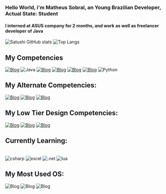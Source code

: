 ### __Hello World, i'm Matheus Sobral, an Young Brazilian Developer, Actual State: Student__
#### **I interned at ASUS company for 2 months, and work as well as freelancer developer of Java**

![Satushi GitHub stats](https://github-readme-stats.vercel.app/api?username=MatheusSobralCSharp&show_icons=true&theme=radical)
![Top Langs](https://github-readme-stats.vercel.app/api/top-langs/?username=MatheusSobralCSharp&langs_count=8&theme=radical)

## __My Competencies__

[![Blog](https://img.shields.io/badge/JavaScript-F7DF1E?style=for-the-badge&logo=javascript&logoColor=black
)]()
![Java](https://img.shields.io/badge/java-%23ED8B00.svg?style=for-the-badge&logo=openjdk&logoColor=white)
[![Blog](https://img.shields.io/badge/HTML5-E34F26?style=for-the-badge&logo=html5&logoColor=white
)]()
[![Blog](https://img.shields.io/badge/CSS3-1572B6?style=for-the-badge&logo=css3&logoColor=white
)]()
[![Blog](https://img.shields.io/badge/C-00599C?style=for-the-badge&logo=c&logoColor=white
)]()
[![Blog](https://img.shields.io/badge/C%23-239120?style=for-the-badge&logo=c-sharp&logoColor=white
)]()
![Python](https://img.shields.io/badge/python-3670A0?style=for-the-badge&logo=python&logoColor=ffdd54)

## **My Alternate Competencies:**
[![Blog](https://img.shields.io/badge/Microsoft_Word-2B579A?style=for-the-badge&logo=microsoft-word&logoColor=white
)]()
[![Blog](https://img.shields.io/badge/Trello-0052CC?style=for-the-badge&logo=trello&logoColor=white
)]()
[![Blog](https://img.shields.io/badge/Notion-000000?style=for-the-badge&logo=notion&logoColor=white
)]()

## **My Low Tier Design Competencies:**

[![Blog](https://aleen42.github.io/badges/src/photoshop.svg
)]()
[![Blog](https://aleen42.github.io/badges/src/after_effects.svg
)]()
[![Blog](https://aleen42.github.io/badges/src/premiere.svg
)]()

## **Currently Learning:**
<div style ="display: inline_block"><br/>
    <img align="center" alt="csharp" src=https://img.shields.io/badge/C%23-239120?style=for-the-badge&logo=c-sharp&logoColor=white>
    <img align="center" alt="excel" src=https://img.shields.io/badge/Microsoft_Excel-217346?style=for-the-badge&logo=microsoft-excel&logoColor=white>
    <img align="center" alt=".net" src=https://img.shields.io/badge/.NET-5C2D91?style=for-the-badge&logo=.net&logoColor=white>
    <img align="center" alt="lua" src=https://img.shields.io/badge/Lua-2C2D72?style=for-the-badge&logo=lua&logoColor=white>
</div>

## **My Most Used OS:**
![Blog](https://img.shields.io/badge/Arch_Linux-1793D1?style=for-the-badge&logo=arch-linux&logoColor=white
)
![Blog](https://img.shields.io/badge/Ubuntu-E95420?style=for-the-badge&logo=ubuntu&logoColor=white
)
![Blog](https://img.shields.io/badge/Windows-0078D6?style=for-the-badge&logo=windows&logoColor=white
)
